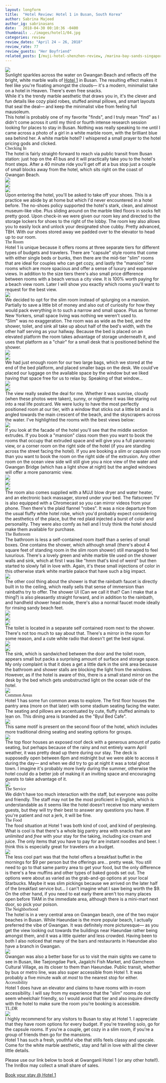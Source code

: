 ```yaml
---
layout: longform
title:  "Hotel Review: Hotel 1 in Busan, South Korea"
author: Sabrina Majeed
author_ig: sabrinasans
date:   2018-04-30 00:10:36 -0400
thumbnail: ../images/hotel1/04.jpg
categories: review
review_dates: "April 24 — 26, 2018"
review_rate: 77
review_guests: "Her Boyfriend"
related_posts: [/muji-hotel-shenzhen-review, /marina-bay-sands-singapore-review]
---
```



<img class="mt4-ns mt3 mb4-ns mb3" src="/images/hotel1/00.jpg">

<p class="pb3 f4" style="max-width: 650px; margin: auto;">
Sunlight sparkles across the water on Gwangan Beach and reflects off the bright, white marble walls of <a href="https://www.agoda.com/partners/partnersearch.aspx?pcs=1&cid=1801609&hl=en&hid=2962286" target="blank">Hotel 1</a> in Busan. The resulting effect makes it feel like you're floating amongst the clouds— it's a modern, minimalist take on a hotel in Heaven. There's even free snacks.</p>

<p class="pb3" style="max-width: 650px; margin: auto;">
While it's the trendy marble aesthetic that draws you in, it's the clever and fun details like cozy plaid robes, stuffed animal pillows, and smart layouts that seal the deal— and keep the minimalist vibe from feeling full mausoleum. </p>

<p class="pb3 pb4-ns" style="max-width: 650px; margin: auto;">
This hotel is probably one of my favorite "finds", and I truly mean "find" as I didn't come across it until my third or fourth intense research session looking for places to stay in Busan. Nothing was really speaking to me until I came across a photo of a girl in a white marble room, with the brilliant blue sea behind her. A white marble hotel? I whispered a small prayer to the hotel pricing gods and clicked.</p>

<p id="anchor" class="f3 pb2" style="max-width: 650px; margin: auto; font-family: 'Gilroy-ExtraBold';">Checking In</p>

<p class="pb4-ns pb3" style="max-width: 650px; margin: auto;">
The hotel is fairly straight-forward to reach via public transit from Busan station: just hop on the 41 bus and it will practically take you to the hotel's front steps. After a 40 minute ride you'll get off at a bus stop just a couple of small blocks away from the hotel, which sits right on the coast of Gwangan Beach.</p>

<div class="fl w-100 mb1 mb2-ns">
<img src="../images/hotel1/01.jpg">
</div>
<div class="fl w-100 w-50-ns pr1-ns mb1 mb0-ns">
<img src="../images/hotel1/02.jpg">
</div>
<div class="fl w-100 w-50-ns pl1-ns mb3 mb4-ns">
<img src="../images/hotel1/03.jpg">
</div>

<p class="pb4-ns pb3" style="max-width: 650px; margin: auto;">
Upon entering the hotel, you'll be asked to take off your shoes. This is a practice we abide by at home but which I'd never encountered in a hotel before. The no-shoes policy supported the hotel's stark, clean, and almost museum-like vibe. Plus sliding around on the marble tiled floors in socks felt pretty good. Upon check-in we were given our room key and directed to the storage lockers for shoes to the right of the lobby. The room key also allows you to easily lock and unlock your designated shoe cubby. Pretty advanced, TBH. With our shoes stored away we padded over to the elevator to head up to our room.</p>

<p class="f3 pb2" style="max-width: 650px; margin: auto; font-family: 'Gilroy-ExtraBold';">The Room</p>

<p class="pb4-ns pb3" style="max-width: 650px; margin: auto;">
Hotel 1 is unique because it offers rooms at three separate tiers for different types of budgets and travelers. There are "capsule" style rooms that come with either single beds or bunks, then there are the mid-tier "slim" rooms that are ideal for couples who can get cozy, and lastly the "mansion" tier rooms which are more spacious and offer a sense of luxury and expansive views. In addition to the size tiers there's also small price difference between rooms with a beach versus a city view. It is 100% worth paying for a beach view room. Later I will show you exactly which rooms you'll want to request for the best view.
</p>

<div class="fl w-100 mb3 mb4-ns">
<img src="../images/hotel1/04.jpg">
</div>

<p class="pb3" style="max-width: 650px; margin: auto;">
We decided to opt for the slim room instead of splurging on a mansion. Partially to save a little bit of money and also out of curiosity for how they would pack everything in to such a narrow and small space. Plus as former New Yorkers, small space living was nothing we weren't used to.</p>

<p class="pb4-ns pb3" style="max-width: 650px; margin: auto;">
"Slim" was no exaggeration. The room was as wide as the bed, and the shower, toilet, and sink all take up about half of the bed's width, with the other half serving as your hallway. Because the bed is placed on an elevated platform the room takes advantage of storage underneath it, and uses that platform as a "chair" for a small desk that is positioned behind the shower.</p>

<div class="fl w-100 w-50-ns pr1-ns mb1 mb2-ns">
<img src="../images/hotel1/05.jpg">
</div>
<div class="fl w-100 w-50-ns pl1-ns mb3 mb4-ns">
<img src="../images/hotel1/06.jpg">
</div>

<p class="pb4-ns pb3" style="max-width: 650px; margin: auto;">
We had just enough room for our two large bags, which we stored at the end of the bed platform, and placed smaller bags on the desk. We could've placed our luggage on the available space by the window but we liked having that space free for us to relax by. Speaking of that window...</p>

<div class="fl w-100 mb2">
<img src="../images/hotel1/07.jpg">
</div>
<div class="fl w-100 mb3 mb4-ns">
<img src="../images/hotel1/08.jpg">
</div>

<p class="pb4-ns pb3" style="max-width: 650px; margin: auto;">
The view really sealed the deal for me. Whether it was sunrise, cloudy (when these photos were taken), sunny, or nighttime it was like staring out into a real life postcard. We were lucky to have the most perfectly positioned room at our tier, with a window that sticks out a little bit and is angled towards the main crescent of the beach, and the skyscrapers across the water. I've highlighted the rooms with the best views below:</p>

<div class="fl w-100 mb3 mb4-ns">
<img src="../images/hotel1/09.jpg">
</div>

<p class="pb4-ns pb3" style="max-width: 650px; margin: auto;">
If you look at the facade of the hotel you'll see that the middle section extrudes. If you book a "mansion" class room then you want to book the rooms that occupy that extruded space and will give you a full panoramic view, or a corner room on the right side of the hotel (if you are standing across the street facing the hotel). If you are booking a slim or capsule room than you want to book the room on the right side of the extrusion. Any other room on the ocean view side will still give you a nice view of the water and Gwangan Bridge (which has a light show at night) but the angled windows will offer a more panoramic view.</p>

<div class="fl w-100 mb1 mb2-ns">
<img src="../images/hotel1/10.jpg">
</div>
<div class="fl w-100 w-50-ns pr1-ns mb1 mb0-ns">
<img src="../images/hotel1/11.jpg">
</div>
<div class="fl w-100 w-50-ns pl1-ns mb3 mb4-ns">
<img src="../images/hotel1/12.jpg">
</div>

<p class="pb4-ns pb3" style="max-width: 650px; margin: auto;">
The room also comes supplied with a MUJI blow dryer and water heater, and an electronic back massager, stored under your bed. The flatscreen TV is also equipped with a Chromecast so you can mirror videos from your phone. Then there's the plaid flannel "robes". It was a nice departure from the usual fluffy white hotel robe, which you'd probably expect considering the aesthetics of the place, but the red plaid injected a burst of color and personality. They were also comfy as hell and I truly think the hotel should make them available for purchase.</p>

<p class="f3 pb2" style="max-width: 650px; margin: auto; font-family: 'Gilroy-ExtraBold';">The Bathroom</p>

<p class="pb4-ns pb3" style="max-width: 650px; margin: auto;">The bathroom is less a self-contained room itself than a series of small boxes. One contains the shower, which although small (there's about 4 square feet of standing room in the slim room shower) still managed to feel luxurious. There's a lovely green and white marble tile used on the shower walls and sink, which at first I was like "hmm that's kind of weird" but then started to slowly fall in love with. Again, it's these small injections of color in this otherwise stark white marble palace that have such a big impact.</p>

<div class="fn center mb3 mb4-ns tc" style="max-width: 650px">
<img src="../images/hotel1/13.jpg">
</div>

<p class="pb4-ns pb3" style="max-width: 650px; margin: auto;">
The other cool thing about the shower is that the rainbath faucet is directly built in to the ceiling, which really sells that sense of immersion than rainbaths try to offer. The shower UI (Can we call it that? Can I make that a thing?) is also pleasantly straight forward, and in addition to the rainbath, and handheld shower head mode, there's also a normal faucet mode ideally for rinsing sandy beach feet.</p>

<div class="fl w-100 mb1 mb2-ns">
<img src="../images/hotel1/14.jpg">
</div>
<div class="fl w-100 w-50-ns pr1-ns mb1 mb0-ns">
<img src="../images/hotel1/15.jpg">
</div>
<div class="fl w-100 w-50-ns pl1-ns mb3 mb4-ns">
<img src="../images/hotel1/16.jpg">
</div>

<p class="pb4-ns pb3" style="max-width: 650px; margin: auto;">
The toilet is located in a separate self contained room next to the shower. There's not too much to say about that. There's a mirror in the room for some reason, and a cute white radio that doesn't get the best signal.</p>

<div class="fl w-100 w-50-ns pr1-ns mb1 mb2-ns">
<img src="../images/hotel1/17.jpg">
</div>
<div class="fl w-100 w-50-ns pl1-ns mb3 mb4-ns">
<img src="../images/hotel1/18.jpg">
</div>

<p class="pb4-ns pb3" style="max-width: 650px; margin: auto;">
The sink, which is sandwiched between the door and the toilet room, appears small but packs a surprising amount of surface and storage space. My only complaint is that it does a get a little dark in the sink area because the bathroom and shower stalls are blocking the light from the windows. However, as if the hotel is aware of this, there is a small stand mirror on the desk by the bed which gets unobstructed light on the ocean side of the hotel.</p>

<div class="fl w-100 mb3 mb4-ns">
<img src="../images/hotel1/19.jpg">
</div>


<p class="f3 pb2" style="max-width: 650px; margin: auto; font-family: 'Gilroy-ExtraBold';">Common Areas</p>

<p class="pb3 pb4-ns" style="max-width: 650px; margin: auto;">Hotel 1 has some fun common areas to explore. The first floor houses the pantry area (more on that later) with some stadium seating facing the water. The seating and pillows are accentuated by cute, fluffy stuffed animals to lean on. This dining area is branded as the "Byul Bed Cafe".  
</p>

<div class="fl w-100 mb3 mb4-ns">
<img src="../images/hotel1/20.jpg">
</div>

<p class="pb4-ns pb3" style="max-width: 650px; margin: auto;">This same motif is present on the second floor of the hotel, which includes more traditional dining seating and seating options for groups.</p>

<div class="fl w-100 mb3 mb4-ns">
<img src="../images/hotel1/21.jpg">
</div>

<p class="pb4-ns pb3" style="max-width: 650px; margin: auto;">The top floor houses an exposed roof deck with a generous amount of patio seating, but perhaps because of the rainy and not entirely warm April weather, it was pretty dead up there during our stay. The deck is supposedly open between 6pm and midnight but we were able to access it during the day— and when we did try to go at night it was a total ghost town. I imagine it's probably more lively during the summer, otherwise the hotel could do a better job of making it an inviting space and encouraging guests to take advantage of it.</p>

<div class="fl w-100 mb3 mb4-ns">
<img src="../images/hotel1/22.jpg">
</div>

<p class="f3 pb2" style="max-width: 650px; margin: auto; font-family: 'Gilroy-ExtraBold';">The Service</p>

<p class="pb3 pb4-ns" style="max-width: 650px; margin: auto;">We didn't have too much interaction with the staff, but everyone was polite and friendly. The staff may not be the most proficient in English, which is understandable as it seems like the hotel doesn't receive too many western guests, but they will try their best to answer any questions you have. If you're patient and not a jerk, it will be fine.</p>


<p class="f3 pb2" style="max-width: 650px; margin: auto; font-family: 'Gilroy-ExtraBold';">The Food</p>

<p class="pb4-ns pb3" style="max-width: 650px; margin: auto;">The food situation at Hotel 1 was both kind of cool, and kind of perplexing. What is cool is that there's a whole big pantry area with snacks that are <i>unlimited</i> and <i>free</i> with your stay for the taking, including ice cream and juice. The only items that you have to pay for are instant noodles and beer. I think this is especially great for travelers on a budget.</p>

<div class="fl w-100 mb3 mb4-ns">
<img src="../images/hotel1/23.jpg">
</div>

<p class="pb3 pb4-ns" style="max-width: 650px; margin: auto;">The less cool part was that the hotel offers a breakfast buffet in the mornings for $9 per person but the offerings are... pretty weak. You still need to go to that same pantry area to get your food, but the only difference is there's a few muffins and other types of baked goods set out. The options were about as varied as the grab-and-go options at your local Starbucks. Maybe it was slim pickings because we arrived on the later half of the breakfast service but... I can't imagine what I saw being worth the $9. On the other hand, if you need to eat early there aren't too many places open before 11AM in the immediate area, although there is a mini-mart next door, so pick your poison.</p>

<p class="f3 pb2" style="max-width: 650px; margin: auto; font-family: 'Gilroy-ExtraBold';">The Neighborhood</p>

<p class="pb3 pb4-ns" style="max-width: 650px; margin: auto;">
The hotel is in a very central area on Gwangan beach, one of the two major beaches in Busan. While Haeundae is the more popular beach, I actually preferred the vibe of Gwangan. It was definitely more picturesque— as you get the view looking out towards the buildings near Haeundae rather being amongst them, and it was a little quieter and less crowded. Having been to both I also noticed that many of the bars and restaurants in Haeundae also have a branch in Gwangan.</p>

<div class="fl w-100 mb3 mb4-ns">
<img src="../images/hotel1/24.jpg">
</div>

<p class="pb3 pb4-ns" style="max-width: 650px; margin: auto;">Gwangan was also a better base for us to visit the main sights we came to see in Busan, like Taejongdae Park, Jagalchi Fish Market, and Gamcheon Cultural Village, as its closer to them than Haeundae. Public transit, whether by bus or metro line, was also super accessible from Hotel 1. It was probably a five minute walk <i>at most</i> to the nearest stop for either.</p>

<p class="f3 pb2" style="max-width: 650px; margin: auto; font-family: 'Gilroy-ExtraBold';">Accessibility</p>

<p class="pb4" style="max-width: 650px; margin: auto;">
Hotel 1 does have an elevator and claims to have rooms with in-room accessibility. I will say from my experience that the "slim" rooms do not seem wheelchair friendly, so I would avoid that tier and also inquire directly with the hotel to make sure the room you're booking is accessible.</p>


<p class="f3 pb2" style="max-width: 650px; margin: auto; font-family: 'Gilroy-ExtraBold';">TL;DR</p>

<div class="fl w-100 mb3 mb4-ns">
<img src="../images/hotel1/25.jpg">
</div>

<p class="pb3" style="max-width: 650px; margin: auto;">
I highly recommend for any visitors to Busan to stay at Hotel 1.
I appreciate that they have room options for every budget. If you're traveling solo, go for the capsule rooms. If you're a couple, get cozy in a slim room, if you're a group of friends then go for the mansions.</p>


<p class="pb4" style="max-width: 650px; margin: auto;">
Hotel 1 has such a fresh, youthful vibe that stills feels classy and upscale. Come for the white marble aesthetic, stay and fall in love with all the clever little details.</p>


<div class="tc tl-ns pb4" style="max-width: 650px; margin: auto;">
<p class="lh-copy">
Please use our link below to book at Gwanganli Hotel 1 (or any other hotel!). The InnBox may collect a small share of sales.</p>
<a target="_blank" class="f5 link ba bw1 ph3 pv2 mb2 dib orange" href="https://www.agoda.com/partners/partnersearch.aspx?pcs=1&cid=1801609&hl=en&hid=2962286">Book your stay @ Hotel 1</a>
</div>
